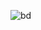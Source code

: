 
![bd](https://github.com/CodeSystem2022/Perricornios-Cuarto-Semestre/assets/111775575/c3654071-900d-4902-be1f-7d96a2393640)

